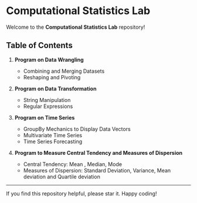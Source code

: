 # Computational Statistics Lab

Welcome to the **Computational Statistics Lab** repository!

## Table of Contents


1. **Program on Data Wrangling**

   * Combining and Merging Datasets
   * Reshaping and Pivoting

2. **Program on Data Transformation**

   * String Manipulation
   * Regular Expressions

3. **Program on Time Series**

   * GroupBy Mechanics to Display Data Vectors
   * Multivariate Time Series
   * Time Series Forecasting

4. **Program to Measure Central Tendency and Measures of Dispersion**

   * Central Tendency: Mean , Median, Mode
   * Measures of Dispersion: Standard Deviation, Variance, Mean deviation and Quartile deviation

---

If you find this repository helpful, please star it. Happy coding!
